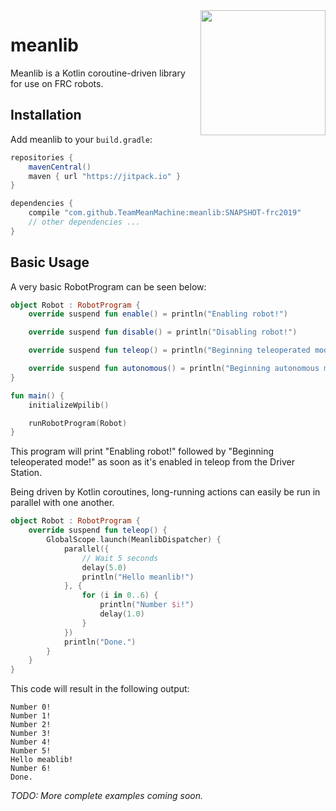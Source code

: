 <img width="200px" align="right" src="https://team2471.org/wp-content/uploads/2017/08/tmm-logo_new-300x300.png">

# meanlib

Meanlib is a Kotlin coroutine-driven library for use on FRC robots.

## Installation

Add meanlib to your `build.gradle`:

```groovy
repositories {
    mavenCentral()
    maven { url "https://jitpack.io" }
}

dependencies {
    compile "com.github.TeamMeanMachine:meanlib:SNAPSHOT-frc2019"
    // other dependencies ...
}
```

## Basic Usage

A very basic RobotProgram can be seen below:

```kotlin
object Robot : RobotProgram {
    override suspend fun enable() = println("Enabling robot!")

    override suspend fun disable() = println("Disabling robot!")

    override suspend fun teleop() = println("Beginning teleoperated mode!")

    override suspend fun autonomous() = println("Beginning autonomous mode!")
}

fun main() {
    initializeWpilib()

    runRobotProgram(Robot)
}
```

This program will print "Enabling robot!" followed by "Beginning teleoperated mode!" as soon as it's
enabled in teleop from the Driver Station.

Being driven by Kotlin coroutines, long-running actions can easily be run in parallel with one
another.

```kotlin
object Robot : RobotProgram {
    override suspend fun teleop() {
        GlobalScope.launch(MeanlibDispatcher) {
            parallel({
                // Wait 5 seconds
                delay(5.0)
                println("Hello meanlib!")
            }, {
                for (i in 0..6) {
                    println("Number $i!")
                    delay(1.0)
                }
            })
            println("Done.")
        }
    }
}
```

This code will result in the following output:

```
Number 0!
Number 1!
Number 2!
Number 3!
Number 4!
Number 5!
Hello meablib!
Number 6!
Done.
```

_TODO: More complete examples coming soon._
